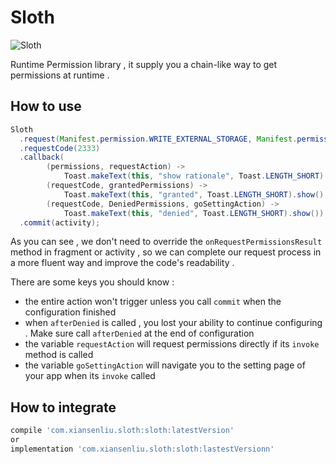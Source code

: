 # Sloth

![Sloth](https://encrypted-tbn0.gstatic.com/images?q=tbn:ANd9GcRdSR5mlbRGEPwFDk38Tp19tGgXo1vrEB6L0JosG0HXnNl8cScPOQ)

Runtime Permission library , it supply you a chain-like way to get permissions at runtime .

## How to use

```java
Sloth
  .request(Manifest.permission.WRITE_EXTERNAL_STORAGE, Manifest.permission.READ_CONTACTS)
  .requestCode(2333)
  .callback(
        (permissions, requestAction) ->
            Toast.makeText(this, "show rationale", Toast.LENGTH_SHORT).show() ,
        (requestCode, grantedPermissions) ->
            Toast.makeText(this, "granted", Toast.LENGTH_SHORT).show(),
        (requestCode, DeniedPermissions, goSettingAction) ->
            Toast.makeText(this, "denied", Toast.LENGTH_SHORT).show())
  .commit(activity);
```

As you can see , we don't need to override the `onRequestPermissionsResult` method in fragment or activity , so we can complete our request process in a more fluent way and improve the code's readability .

There are some keys you should know :

- the entire action won't trigger unless you call `commit` when the configuration finished
- when `afterDenied` is called , you lost your ability to continue configuring . Make sure call `afterDenied` at the end of configuration
- the variable `requestAction` will request permissions directly if its `invoke` method is called
- the variable `goSettingAction` will navigate you to the setting page of your app when its `invoke` called



## How to integrate

```groovy
compile 'com.xiansenliu.sloth:sloth:latestVersion'
or
implementation 'com.xiansenliu.sloth:sloth:lastestVersionn'
```
